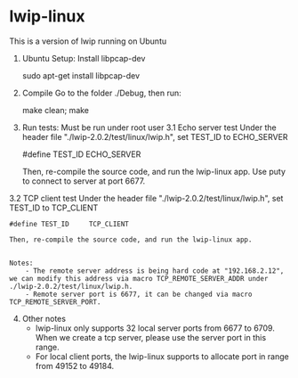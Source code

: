 # lwip-linux
This is a version of lwip running on Ubuntu

1. Ubuntu Setup: Install libpcap-dev

   sudo apt-get install libpcap-dev
	
2. Compile
   Go to the folder ./Debug, then run:
   
   make clean; make 
	
3. Run tests: Must be run under root user 
3.1 Echo server test 
	Under the header file "./lwip-2.0.2/test/linux/lwip.h", set TEST_ID to ECHO_SERVER
		
	#define TEST_ID 	ECHO_SERVER
		
	Then, re-compile the source code, and run the lwip-linux app. Use puty to connect to server at port 6677. 


3.2 TCP client test 
	Under the header file "./lwip-2.0.2/test/linux/lwip.h", set TEST_ID to TCP_CLIENT
	
	#define TEST_ID 	TCP_CLIENT
	
	Then, re-compile the source code, and run the lwip-linux app. 
	
	
	Notes:
		- The remote server address is being hard code at "192.168.2.12", we can modify this address via macro TCP_REMOTE_SERVER_ADDR under ./lwip-2.0.2/test/linux/lwip.h.
		- Remote server port is 6677, it can be changed via macro TCP_REMOTE_SERVER_PORT. 
		

4. Other notes 
	- lwip-linux only supports 32 local server ports from 6677 to 6709. When we create a tcp server, please use the server port in this range.
	- For local client ports, the lwip-linux supports to allocate port in range from 49152 to 49184.  
	
	
